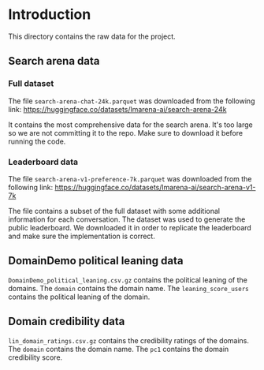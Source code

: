 # Introduction

This directory contains the raw data for the project.

## Search arena data

### Full dataset
The file `search-arena-chat-24k.parquet` was downloaded from the following link:
https://huggingface.co/datasets/lmarena-ai/search-arena-24k

It contains the most comprehensive data for the search arena.
It's too large so we are not committing it to the repo.
Make sure to download it before running the code.

### Leaderboard data

The file `search-arena-v1-preference-7k.parquet` was downloaded from the following link: https://huggingface.co/datasets/lmarena-ai/search-arena-v1-7k

The file contains a subset of the full dataset with some additional information for each conversation.
The dataset was used to generate the public leaderboard.
We downloaded it in order to replicate the leaderboard and make sure the implementation is correct.

## DomainDemo political leaning data

`DomainDemo_political_leaning.csv.gz` contains the political leaning of the domains.
The `domain` contains the domain name.
The `leaning_score_users` contains the political leaning of the domain.

## Domain credibility data

`lin_domain_ratings.csv.gz` contains the credibility ratings of the domains.
The `domain` contains the domain name.
The `pc1` contains the domain credibility score.